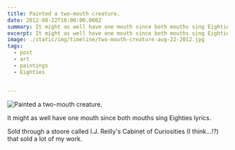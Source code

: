 ```yaml
---
title: Painted a two-mouth creature.
date: 2012-08-22T16:00:00.000Z
summary: It might as well have one mouth since both mouths sing Eighties lyrics.
excerpt: It might as well have one mouth since both mouths sing Eighties lyrics.
image: ./static/img/timeline/two-mouth-creature-aug-22-2012.jpg
tags:
  - post 
  - art
  - paintings
  - Eighties


---
```


![Painted a two-mouth creature.](/static/img/paintings/two-mouth-creature-aug-22-2012.jpg "Painted a two-mouth creature.")

It might as well have one mouth since both mouths sing Eighties lyrics.

Sold through a stoore called I.J. Reilly's Cabinet of Curiosities (I think...!?) that sold a lot of my work.